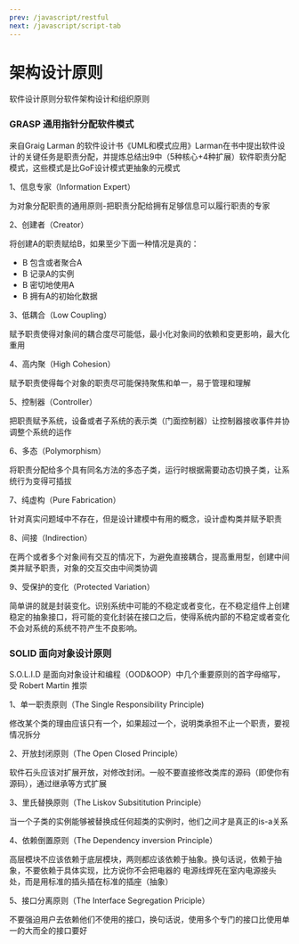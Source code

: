 ```yaml
---
prev: /javascript/restful
next: /javascript/script-tab
---
```



# 架构设计原则

软件设计原则分软件架构设计和组织原则

### GRASP 通用指针分配软件模式

来自Graig Larman 的软件设计书《UML和模式应用》Larman在书中提出软件设计的关键任务是职责分配，并提炼总结出9中（5种核心+4种扩展）软件职责分配模式，这些模式是比GoF设计模式更抽象的元模式

1、信息专家（Information Expert）

为对象分配职责的通用原则-把职责分配给拥有足够信息可以履行职责的专家

2、创建者（Creator）

将创建A的职责赋给B，如果至少下面一种情况是真的：
- B 包含或者聚合A
- B 记录A的实例
- B 密切地使用A
- B 拥有A的初始化数据

3、低耦合（Low Coupling）

赋予职责使得对象间的耦合度尽可能低，最小化对象间的依赖和变更影响，最大化重用

4、高内聚（High  Cohesion）

赋予职责使得每个对象的职责尽可能保持聚焦和单一，易于管理和理解

5、控制器（Controller）

把职责赋予系统，设备或者子系统的表示类（门面控制器）让控制器接收事件并协调整个系统的运作

6、多态（Polymorphism）

将职责分配给多个具有同名方法的多态子类，运行时根据需要动态切换子类，让系统行为变得可插拔

7、纯虚构（Pure Fabrication）

针对真实问题域中不存在，但是设计建模中有用的概念，设计虚构类并赋予职责

8、间接（Indirection）

在两个或者多个对象间有交互的情况下，为避免直接耦合，提高重用型，创建中间类并赋予职责，对象的交互交由中间类协调

9、受保护的变化（Protected Variation）

简单讲的就是封装变化。识别系统中可能的不稳定或者变化，在不稳定组件上创建稳定的抽象接口，将可能的变化封装在接口之后，使得系统内部的不稳定或者变化不会对系统的系统不符产生不良影响。

### SOLID 面向对象设计原则

S.O.L.I.D 是面向对象设计和编程（OOD&OOP）中几个重要原则的首字母缩写，受 Robert Martin 推崇

1、单一职责原则（The Single Responsibility Principle)

修改某个类的理由应该只有一个，如果超过一个，说明类承担不止一个职责，要视情况拆分

2、开放封闭原则（The Open Closed Principle）

软件石头应该对扩展开放，对修改封闭。一般不要直接修改类库的源码（即使你有源码），通过继承等方式扩展

3、里氏替换原则（The Liskov Subsititution Principle）

当一个子类的实例能够被替换成任何超类的实例时，他们之间才是真正的is-a关系

4、依赖倒置原则（The Dependency inversion Principle）

高层模块不应该依赖于底层模块，两则都应该依赖于抽象。换句话说，依赖于抽象，不要依赖于具体实现，比方说你不会把电器的
电源线焊死在室内电源接头处，而是用标准的插头插在标准的插座（抽象）

5、接口分离原则（The Interface Segregation Priciple）

不要强迫用户去依赖他们不使用的接口，换句话说，使用多个专门的接口比使用单一的大而全的接口要好


